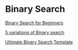 # Binary Search

[Binary Search for Beginners](https://leetcode.com/discuss/post/691825/binary-search-for-beginners-problems-pat-0hei/)

[5 variations of Binary search](https://leetcode.com/discuss/post/1322500/5-variations-of-binary-search-a-self-not-4vff/)

[Ultimate Binary Search Template](https://leetcode.com/discuss/post/786126/python-powerful-ultimate-binary-search-t-rwv8/)